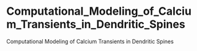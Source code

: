 # Computational_Modeling_of_Calcium_Transients_in_Dendritic_Spines
Computational Modeling of Calcium Transients in Dendritic Spines
